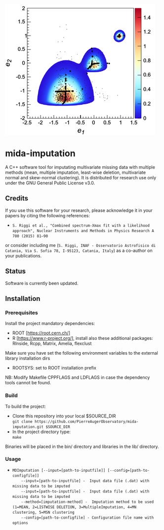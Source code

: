 <p align="left">
  <img src="share/logo.png" alt="Sample outputs"/>
</p>

# mida-imputation
A C++ software tool for imputating multivariate missing data with multiple methods (mean, multiple imputation, least-wise deletion, multivariate normal and skew-normal clustering). It is distributed for research use only under the GNU General Public License v3.0.

## **Credits**
If you use this software for your research, please acknowledge it in your papers by citing the following references:

* `S. Riggi et al., "Combined spectrum-Xmax fit with a likelihood approach", Nuclear Instruments and Methods in Physics Research A 780 (2015) 81–90`

or consider including me (`S. Riggi, INAF - Osservatorio Astrofisico di Catania, Via S. Sofia 78, I-95123, Catania, Italy`)
as a co-author on your publications.

## **Status**
Software is currently been updated.

## **Installation**  

### **Prerequisites**
Install the project mandatory dependencies:  
* ROOT [https://root.cern.ch/]
* R [https://www.r-project.org/], install also these additional packages: RInside, Rcpp, Matrix, Amelia, flexclust

Make sure you have set the following environment variables to the external library installation dirs 
* ROOTSYS: set to ROOT installation prefix

NB: Modify Makefile CPPFLAGS and LDFLAGS in case the dependency tools cannot be found.

### **Build**
To build the project:

* Clone this repository into your local $SOURCE_DIR    
  ```git clone https://github.com/PierreAugerObservatory/mida-imputation.git $SOURCE_DIR```    
* In the project directory type:    
  ```make```  

Binaries will be placed in the bin/ directory and libraries in the lib/ directory.

### **Usage**
* ```MDImputation [--input=[path-to-inputfile]] [--config=[path-to-configfile]]```    
&nbsp;&nbsp;&nbsp;&nbsp;&nbsp;&nbsp;&nbsp;```--input=[path-to-inputfile] -  Input data file (.dat) with missing data to be imputed```   
&nbsp;&nbsp;&nbsp;&nbsp;&nbsp;&nbsp;&nbsp;```--input=[path-to-inputfile] -  Input data file (.dat) with missing data to be imputed```   
&nbsp;&nbsp;&nbsp;&nbsp;&nbsp;&nbsp;&nbsp;```--method=[imputation-method] -  Imputation method to be used (1=MEAN, 2=LISTWISE DELETION, 3=MultipleImputation, 4=MN clustering, 5=MSN clustering```   
&nbsp;&nbsp;&nbsp;&nbsp;&nbsp;&nbsp;&nbsp;```--config=[path-to-configfile] - Configuration file name with options```    
